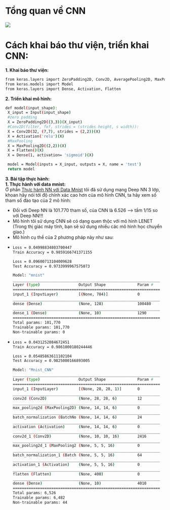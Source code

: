 # Tổng quan về CNN  
<img src ='https://i.imgur.com/jqceLIu.jpg'>  

# Cách khai báo thư viện, triển khai CNN:
**1. Khai báo thư viện:**  

```sh
from keras.layers import ZeroPadding2D, Conv2D, AveragePooling2D, MaxPooling2D, GlobalMaxPooling2D, GlobalAveragePooling2D, Flatten  
from keras.models import Model   
from keras.layers import Dense, Activation, Flatten
```

**2. Triển khai mô hình:**   
```sh
def model(input_shape):   
 X_input = Input(input_shape)   
 #zero padding   
 X = ZeroPadding2D((3,3))(X_input)  
 #Conv2D(filter, fxf, strides = (strides height, s width)):  
 X = Conv2D(32, (7,7), strides = (2,2))(X)
 X = Activation('relu')(X)
 #MaxPooling  
 X = MaxPooling2D((2,2))(X)
 X = Flatten()(X)
 X = Dense(1, activation= 'sigmoid')(X)

 model = Model(inputs = X_input, outputs = X, name = 'test')
 return model
```

**3. Bài tập thực hành:**  
**1. Thực hành với data mnist:**  
Ở phần [Thực hành NN với Data Mnist](https://github.com/thien1892/Thuc_hanh_voi_Neural_Network/blob/main/datamnist.ipynb) tôi đã sử dụng mạng Deep NN 3 lớp, khoan hãy nói tới độ chính xác cao hơn của mô hình CNN, ta hãy xem số tham số đào tạo của 2 mô hình:   
- Đối với Deep NN là 101.770 tham số, của CNN là 6.526 --> tầm 1/15 so với Deep NN!!!
- Mô hình tôi sử dụng CNN sẽ có dạng quen thộc với mô hình LENET (Trong thị giác máy tính, bạn sẽ sử dụng nhiều các mô hình học chuyển giao.)   
- Mô hình cụ thể của 2 phương pháp này như sau:  
-   ```sh  
    Loss = 0.04998834803700447
    Train Accuracy = 0.9859166741371155

    Loss = 0.09600713104009628
    Test Accuracy = 0.9733999967575073

    Model: "mnist"
    _________________________________________________________________
    Layer (type)                 Output Shape              Param #   
    =================================================================
    input_1 (InputLayer)         [(None, 784)]             0         
    _________________________________________________________________
    dense (Dense)                (None, 128)               100480    
    _________________________________________________________________
    dense_1 (Dense)              (None, 10)                1290      
    =================================================================
    Total params: 101,770
    Trainable params: 101,770
    Non-trainable params: 0
    ```
-   ```sh
    Loss = 0.0431252084672451
    Train Accuracy = 0.9861000180244446

    Loss = 0.05485863611102104
    Test Accuracy = 0.9825000166893005  

    Model: "Mnist_CNN"
    _________________________________________________________________
    Layer (type)                 Output Shape              Param #   
    =================================================================
    input_1 (InputLayer)         [(None, 28, 28, 1)]       0         
    _________________________________________________________________
    conv2d (Conv2D)              (None, 28, 28, 6)         12        
    _________________________________________________________________
    max_pooling2d (MaxPooling2D) (None, 14, 14, 6)         0         
    _________________________________________________________________
    batch_normalization (BatchNo (None, 14, 14, 6)         24        
    _________________________________________________________________
    activation (Activation)      (None, 14, 14, 6)         0         
    _________________________________________________________________
    conv2d_1 (Conv2D)            (None, 10, 10, 16)        2416      
    _________________________________________________________________
    max_pooling2d_1 (MaxPooling2 (None, 5, 5, 16)          0         
    _________________________________________________________________
    batch_normalization_1 (Batch (None, 5, 5, 16)          64        
    _________________________________________________________________
    activation_1 (Activation)    (None, 5, 5, 16)          0         
    _________________________________________________________________
    flatten (Flatten)            (None, 400)               0         
    _________________________________________________________________
    dense (Dense)                (None, 10)                4010      
    =================================================================
    Total params: 6,526
    Trainable params: 6,482
    Non-trainable params: 44
    ```